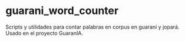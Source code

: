 # guarani_word_counter
Scripts y utilidades para contar palabras en corpus en guaraní y jopará. Usado en el proyecto GuaranIA.
